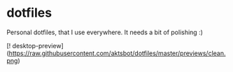 # dotfiles
Personal dotfiles, that I use everywhere. It needs a bit of polishing :)

[! desktop-preview] (https://raw.githubusercontent.com/aktsbot/dotfiles/master/previews/clean.png)
